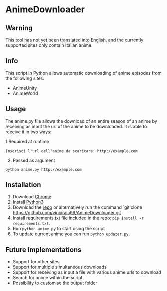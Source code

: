 # AnimeDownloader

## Warning
This tool has not yet been translated into English, and the currently supported sites only contain Italian anime.

## Info
This script in Python allows automatic downloading of anime episodes from the following sites:
* AnimeUnity
* AnimeWorld

## Usage

The anime.py file allows the download of an entire season of an anime by receiving as input the url of the anime to be downloaded. It is able to receive it in two ways:

1.Required at runtime
~~~~
Inserisci l'url dell'anime da scaricare: http://example.com
~~~~
2. Passed as argument
~~~~
python anime.py http://example.com
~~~~


## Installation

1. Download [Chrome](https://www.google.com/chrome/)
2. Install [Python3](https://www.python.org/downloads/)
3. Download the [repo](https://github.com/vinciraia99/AnimeDownloader/archive/refs/heads/main.zip) or alternatively run the command `git clone https://github.com/vinciraia99/AnimeDownloader.git
4. Install requirements.txt file included in the repo: `pip install -r requirements.txt`.
5. Run `python anime.py` to start using the script
6. To update current anime you can run `python updater.py`.

## Future implementations
* Support for other sites
* Support for multiple simultaneous downloads
* Support for receiving as input a file with various anime urls to download
* Search for anime within the script
* Possibility to customise the output folder



